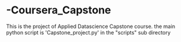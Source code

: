 # -Coursera_Capstone
This is the project of Applied Datascience Capstone course.
the main python script is 'Capstone_project.py' in the "scripts" sub directory 
